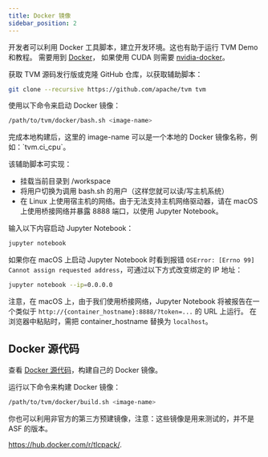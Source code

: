 ```yaml
---
title: Docker 镜像
sidebar_position: 2
---
```


开发者可以利用 Docker 工具脚本，建立开发环境。这也有助于运行 TVM Demo
和教程。 需要用到
[Docker](https://docs.docker.com/engine/installation/)，
如果使用 CUDA 则需要
[nvidia-docker](https://github.com/NVIDIA/nvidia-docker/)。

获取 TVM 源码发行版或克隆 GitHub 仓库，以获取辅助脚本：

``` bash
git clone --recursive https://github.com/apache/tvm tvm
```

使用以下命令来启动 Docker 镜像：

``` bash
/path/to/tvm/docker/bash.sh <image-name>
```

完成本地构建后，这里的 image-name 可以是一个本地的 Docker
镜像名称，例如：\`tvm.ci_cpu\`。

该辅助脚本可实现：

-   挂载当前目录到 /workspace
-   将用户切换为调用 bash.sh 的用户（这样您就可以读/写主机系统）
-   在 Linux 上使用宿主机的网络。由于无法支持主机网络驱动器，请在 macOS
    上使用桥接网络并暴露 8888 端口，以使用 Jupyter Notebook。

输入以下内容启动 Jupyter Notebook：

``` bash
jupyter notebook
```

如果你在 macOS 上启动 Jupyter Notebook 时看到报错
`OSError: [Errno 99] Cannot assign requested address`，可通过以下方式改变绑定的
IP 地址：

``` bash
jupyter notebook --ip=0.0.0.0
```

注意，在 macOS 上，由于我们使用桥接网络，Jupyter Notebook
将被报告在一个类似于 `http://{container_hostname}:8888/?token=...` 的
URL 上运行。 在浏览器中粘贴时，需把 container_hostname 替换为
`localhost`。

## Docker 源代码

查看 [Docker
源代码](https://github.com/apache/tvm/tree/main/docker)，构建自己的
Docker 镜像。

运行以下命令来构建 Docker 镜像：

``` bash
/path/to/tvm/docker/build.sh <image-name>
```

你也可以利用非官方的第三方预建镜像，注意：这些镜像是用来测试的，并不是
ASF 的版本。

<https://hub.docker.com/r/tlcpack/>.
